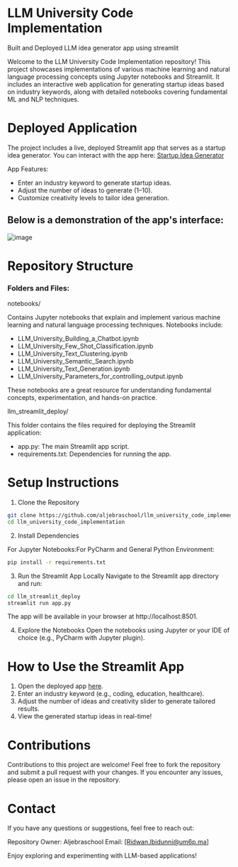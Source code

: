 # LLM University Code Implementation
Built and Deployed LLM idea generator app using streamlit


Welcome to the LLM University Code Implementation repository! This project showcases implementations of various machine learning and natural language processing concepts using Jupyter notebooks and Streamlit. It includes an interactive web application for generating startup ideas based on industry keywords, along with detailed notebooks covering fundamental ML and NLP techniques.

# Deployed Application

The project includes a live, deployed Streamlit app that serves as a startup idea generator. You can interact with the app here: [Startup Idea Generator](https://llmuniversitycodeimplementation-dcyvcmrx4b6edkwuey3vtl.streamlit.app/)

App Features:

- Enter an industry keyword to generate startup ideas.
- Adjust the number of ideas to generate (1–10).
- Customize creativity levels to tailor idea generation.

## **Below is a demonstration of the app's interface:**
![image](https://github.com/user-attachments/assets/a9ce87c6-1869-4c7a-8176-6ee29c7a2ba0)

# Repository Structure

### Folders and Files:

notebooks/

Contains Jupyter notebooks that explain and implement various machine learning and natural language processing techniques. Notebooks include:
- LLM_University_Building_a_Chatbot.ipynb
- LLM_University_Few_Shot_Classification.ipynb
- LLM_University_Text_Clustering.ipynb
- LLM_University_Semantic_Search.ipynb
- LLM_University_Text_Generation.ipynb
- LLM_University_Parameters_for_controlling_output.ipynb

These notebooks are a great resource for understanding fundamental concepts, experimentation, and hands-on practice.

llm_streamlit_deploy/

This folder contains the files required for deploying the Streamlit application:

- app.py: The main Streamlit app script.
- requirements.txt: Dependencies for running the app.

# Setup Instructions

1. Clone the Repository
``` bash
git clone https://github.com/aljebraschool/llm_university_code_implementation.git
cd llm_university_code_implementation
```
2. Install Dependencies

For Jupyter Notebooks:For PyCharm and General Python Environment:
```bash
pip install -r requirements.txt
```
3. Run the Streamlit App Locally
Navigate to the Streamlit app directory and run:

```bash
cd llm_streamlit_deploy
streamlit run app.py
```
The app will be available in your browser at http://localhost:8501.

4. Explore the Notebooks
Open the notebooks using Jupyter or your IDE of choice (e.g., PyCharm with Jupyter plugin).

# How to Use the Streamlit App
1. Open the deployed app [here](https://llmuniversitycodeimplementation-dcyvcmrx4b6edkwuey3vtl.streamlit.app/).
2. Enter an industry keyword (e.g., coding, education, healthcare).
3. Adjust the number of ideas and creativity slider to generate tailored results.
4. View the generated startup ideas in real-time!

# Contributions
Contributions to this project are welcome! Feel free to fork the repository and submit a pull request with your changes. If you encounter any issues, please open an issue in the repository.

# Contact
If you have any questions or suggestions, feel free to reach out:

Repository Owner: Aljebraschool
Email: [Ridwan.Ibidunni@um6p.ma]

Enjoy exploring and experimenting with LLM-based applications!

